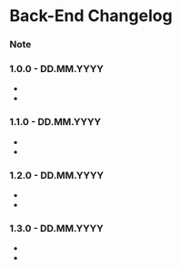 # Back-End Changelog

### Note

### 1.0.0 - DD.MM.YYYY

* 
* 

### 1.1.0 - DD.MM.YYYY

*
*

### 1.2.0 - DD.MM.YYYY

*
*

### 1.3.0 - DD.MM.YYYY

*
*
